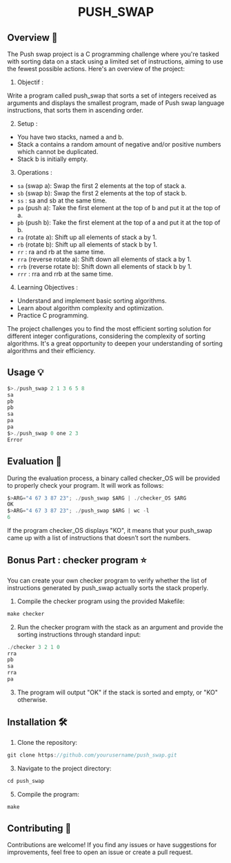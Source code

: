 # <div align="center"> PUSH_SWAP <div/>

## Overview 📝

The Push swap project is a C programming challenge where you're tasked with sorting data on a stack using a limited set of instructions, aiming to use the fewest possible actions. Here's an overview of the project:

1. Objectif :

Write a program called push_swap that sorts a set of integers received as arguments and displays the smallest program, made of Push swap language instructions, that sorts them in ascending order.

2. Setup :

- You have two stacks, named a and b.
- Stack a contains a random amount of negative and/or positive numbers which cannot be duplicated.
- Stack b is initially empty.

3. Operations :


- `sa` (swap a): Swap the first 2 elements at the top of stack a.
- `sb` (swap b): Swap the first 2 elements at the top of stack b.
- `ss` : sa and sb at the same time.
- `pa` (push a): Take the first element at the top of b and put it at the top of a.
- `pb` (push b): Take the first element at the top of a and put it at the top of b.
- `ra` (rotate a): Shift up all elements of stack a by 1.
- `rb` (rotate b): Shift up all elements of stack b by 1.
- `rr` : ra and rb at the same time.
- `rra` (reverse rotate a): Shift down all elements of stack a by 1.
- `rrb` (reverse rotate b): Shift down all elements of stack b by 1.
- `rrr` : rra and rrb at the same time.

4. Learning Objectives :

- Understand and implement basic sorting algorithms.
- Learn about algorithm complexity and optimization.
- Practice C programming.

The project challenges you to find the most efficient sorting solution for different integer configurations, considering the complexity of sorting algorithms. It's a great opportunity to deepen your understanding of sorting algorithms and their efficiency.

## Usage 💡 

```c
$>./push_swap 2 1 3 6 5 8
sa
pb
pb
sa
pa
pa
$>./push_swap 0 one 2 3
Error
```

## Evaluation 🧪

During the evaluation process, a binary called checker_OS will be provided to properly check your program. It will work as follows:
```c
$>ARG="4 67 3 87 23"; ./push_swap $ARG | ./checker_OS $ARG
OK
$>ARG="4 67 3 87 23"; ./push_swap $ARG | wc -l
6
```
If the program checker_OS displays "KO", it means that your push_swap came up with a list of instructions that doesn’t sort the numbers.

## Bonus Part : checker program ⭐️

You can create your own checker program to verify whether the list of instructions generated by push_swap actually sorts the stack properly. 

1. Compile the checker program using the provided Makefile:
```c
make checker
```
2. Run the checker program with the stack as an argument and provide the sorting instructions through standard input:
```c
./checker 3 2 1 0
rra
pb
sa
rra
pa
```
3. The program will output "OK" if the stack is sorted and empty, or "KO" otherwise.


## Installation 🛠️
1. Clone the repository:
```c
git clone https://github.com/yourusername/push_swap.git
```
3. Navigate to the project directory:
```c
cd push_swap
```
5. Compile the program:
```c
make
```

## Contributing 🤝
Contributions are welcome! If you find any issues or have suggestions for improvements, feel free to open an issue or create a pull request.
